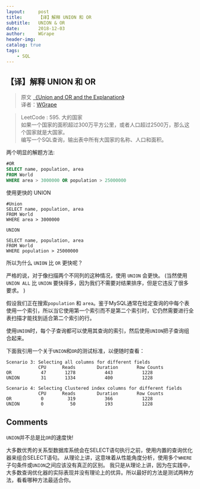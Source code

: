 ```yaml
---
layout:     post
title:      【译】解释 UNION 和 OR
subtitle:   UNION & OR
date:       2018-12-03
author:     WGrape
header-img: 
catalog: true
tags:
    - SQL
---
```


## 【译】解释 UNION 和 OR

> 原文 [《Union and OR and the Explanation》](https://leetcode.com/problems/big-countries/discuss/103561/Union-and-OR-and-the-Explanation)<br/>
> 译者：[WGrape](https://github.com/WGrape)

> LeetCode : 595. 大的国家<br>
> 如果一个国家的面积超过300万平方公里，或者人口超过2500万，那么这个国家就是大国家。<br>
> 编写一个SQL查询，输出表中所有大国家的名称、人口和面积。

两个明显的解题方法:

```sql
#OR
SELECT name, population, area
FROM World
WHERE area > 3000000 OR population > 25000000
```

使用更快的 UNION

```
#Union
SELECT name, population, area
FROM World
WHERE area > 3000000 

UNION

SELECT name, population, area
FROM World
WHERE population > 25000000
```

所以为什么 ```UNION``` 比 ```OR``` 更快呢？

严格的说，对于像扫描两个不同列的这种情况，使用 ```UNION``` 会更快。
(当然使用 ```UNION ALL``` 比 ```UNION``` 要快得多，因为我们不需要对结果排序，但是它违反了很多要求。 )

假设我们正在搜索```population``` 和 ```area```。鉴于MySQL通常在给定查询的中每个表使用一个索引，所以当它使用第一个索引而不是第二个索引时，它仍然需要进行全表扫描才能找到适合第二个索引的行。

使用```UNION```时，每个子查询都可以使用其查询的索引，然后使用```UNION```把子查询组合起来。

下面我引用一个关于```UNION```和```OR```的测试标准，以便随时查看：

```
Scenario 3: Selecting all columns for different fields
            CPU      Reads        Duration       Row Counts
OR           47       1278           443           1228
UNION        31       1334           400           1228

Scenario 4: Selecting Clustered index columns for different fields
            CPU      Reads        Duration       Row Counts
OR           0         319           366           1228
UNION        0          50           193           1228
```

## Comments

```UNION```并不总是比```OR```的速度快!

大多数优秀的关系型数据库系统会在SELECT语句执行之前，使用内置的查询优化器来组合SELECT语句。 从理论上讲，这意味着从性能角度分析，使用多个```WHERE```子句条件或```UNION```之间应该没有真正的区别。 我只是从理论上讲，因为在实践中，大多数查询优化器的实际表现并没有理论上的优异。所以最好的方法是测试两种方法，看看哪种方法最适合你。



